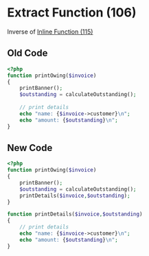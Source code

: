# Extract Function (106)

Inverse of [Inline Function (115)](115_-_Inline_Function.md)

## Old Code

```php
<?php
function printOwing($invoice)
{
    printBanner();
    $outstanding = calculateOutstanding();
    
    // print details
    echo "name: {$invoice->customer}\n";
    echo "amount: {$outstanding}\n";
}
```

## New Code

```php
<?php
function printOwing($invoice)
{
    printBanner();
    $outstanding = calculateOutstanding();
    printDetails($invoice,$outstanding);
}

function printDetails($invoice,$outstanding)
{    
    // print details
    echo "name: {$invoice->customer}\n";
    echo "amount: {$outstanding}\n";
}
```

